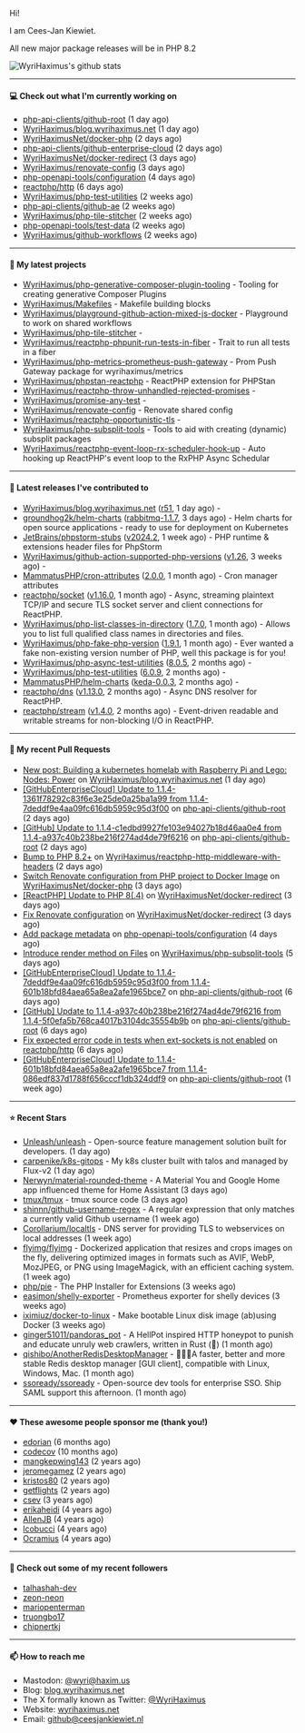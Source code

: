 Hi!

I am Cees-Jan Kiewiet.

All new major package releases will be in PHP 8.2

![WyriHaximus's github stats](https://github-readme-stats.vercel.app/api?username=WyriHaximus&show_icons=true)

---

#### 💻 Check out what I'm currently working on

- [php-api-clients/github-root](https://github.com/php-api-clients/github-root) (1 day ago)
- [WyriHaximus/blog.wyrihaximus.net](https://github.com/WyriHaximus/blog.wyrihaximus.net) (1 day ago)
- [WyriHaximusNet/docker-php](https://github.com/WyriHaximusNet/docker-php) (2 days ago)
- [php-api-clients/github-enterprise-cloud](https://github.com/php-api-clients/github-enterprise-cloud) (2 days ago)
- [WyriHaximusNet/docker-redirect](https://github.com/WyriHaximusNet/docker-redirect) (3 days ago)
- [WyriHaximus/renovate-config](https://github.com/WyriHaximus/renovate-config) (3 days ago)
- [php-openapi-tools/configuration](https://github.com/php-openapi-tools/configuration) (4 days ago)
- [reactphp/http](https://github.com/reactphp/http) (6 days ago)
- [WyriHaximus/php-test-utilities](https://github.com/WyriHaximus/php-test-utilities) (2 weeks ago)
- [php-api-clients/github-ae](https://github.com/php-api-clients/github-ae) (2 weeks ago)
- [WyriHaximus/php-tile-stitcher](https://github.com/WyriHaximus/php-tile-stitcher) (2 weeks ago)
- [php-openapi-tools/test-data](https://github.com/php-openapi-tools/test-data) (2 weeks ago)
- [WyriHaximus/github-workflows](https://github.com/WyriHaximus/github-workflows) (2 weeks ago)

---

#### 🌱 My latest projects

- [WyriHaximus/php-generative-composer-plugin-tooling](https://github.com/WyriHaximus/php-generative-composer-plugin-tooling) - Tooling for creating generative Composer Plugins
- [WyriHaximus/Makefiles](https://github.com/WyriHaximus/Makefiles) - Makefile building blocks
- [WyriHaximus/playground-github-action-mixed-js-docker](https://github.com/WyriHaximus/playground-github-action-mixed-js-docker) - Playground to work on shared workflows
- [WyriHaximus/php-tile-stitcher](https://github.com/WyriHaximus/php-tile-stitcher) - 
- [WyriHaximus/reactphp-phpunit-run-tests-in-fiber](https://github.com/WyriHaximus/reactphp-phpunit-run-tests-in-fiber) - Trait to run all tests in a fiber
- [WyriHaximus/php-metrics-prometheus-push-gateway](https://github.com/WyriHaximus/php-metrics-prometheus-push-gateway) - Prom Push Gateway package for wyrihaximus/metrics
- [WyriHaximus/phpstan-reactphp](https://github.com/WyriHaximus/phpstan-reactphp) - ReactPHP extension for PHPStan
- [WyriHaximus/reactphp-throw-unhandled-rejected-promises](https://github.com/WyriHaximus/reactphp-throw-unhandled-rejected-promises) - 
- [WyriHaximus/promise-any-test](https://github.com/WyriHaximus/promise-any-test) - 
- [WyriHaximus/renovate-config](https://github.com/WyriHaximus/renovate-config) - Renovate shared config
- [WyriHaximus/reactphp-opportunistic-tls](https://github.com/WyriHaximus/reactphp-opportunistic-tls) - 
- [WyriHaximus/php-subsplit-tools](https://github.com/WyriHaximus/php-subsplit-tools) - Tools to aid with creating (dynamic) subsplit packages
- [WyriHaximus/reactphp-event-loop-rx-scheduler-hook-up](https://github.com/WyriHaximus/reactphp-event-loop-rx-scheduler-hook-up) - Auto hooking up ReactPHP&#39;s event loop to the RxPHP Async Schedular

---

#### 🔭 Latest releases I've contributed to

- [WyriHaximus/blog.wyrihaximus.net](https://github.com/WyriHaximus/blog.wyrihaximus.net) ([r51](https://github.com/WyriHaximus/blog.wyrihaximus.net/releases/tag/r51), 1 day ago) - 
- [groundhog2k/helm-charts](https://github.com/groundhog2k/helm-charts) ([rabbitmq-1.1.7](https://github.com/groundhog2k/helm-charts/releases/tag/rabbitmq-1.1.7), 3 days ago) - Helm charts for open source applications - ready to use for deployment on Kubernetes
- [JetBrains/phpstorm-stubs](https://github.com/JetBrains/phpstorm-stubs) ([v2024.2](https://github.com/JetBrains/phpstorm-stubs/releases/tag/v2024.2), 1 week ago) - PHP runtime &amp; extensions header files for PhpStorm
- [WyriHaximus/github-action-supported-php-versions](https://github.com/WyriHaximus/github-action-supported-php-versions) ([v1.26](https://github.com/WyriHaximus/github-action-supported-php-versions/releases/tag/v1.26), 3 weeks ago) - 
- [MammatusPHP/cron-attributes](https://github.com/MammatusPHP/cron-attributes) ([2.0.0](https://github.com/MammatusPHP/cron-attributes/releases/tag/2.0.0), 1 month ago) - Cron manager attributes
- [reactphp/socket](https://github.com/reactphp/socket) ([v1.16.0](https://github.com/reactphp/socket/releases/tag/v1.16.0), 1 month ago) - Async, streaming plaintext TCP/IP and secure TLS socket server and client connections for ReactPHP.
- [WyriHaximus/php-list-classes-in-directory](https://github.com/WyriHaximus/php-list-classes-in-directory) ([1.7.0](https://github.com/WyriHaximus/php-list-classes-in-directory/releases/tag/1.7.0), 1 month ago) - Allows you to list full qualified class names in directories and files.
- [WyriHaximus/php-fake-php-version](https://github.com/WyriHaximus/php-fake-php-version) ([1.9.1](https://github.com/WyriHaximus/php-fake-php-version/releases/tag/1.9.1), 1 month ago) - Ever wanted a fake non-existing version number of PHP, well this package is for you!
- [WyriHaximus/php-async-test-utilities](https://github.com/WyriHaximus/php-async-test-utilities) ([8.0.5](https://github.com/WyriHaximus/php-async-test-utilities/releases/tag/8.0.5), 2 months ago) - 
- [WyriHaximus/php-test-utilities](https://github.com/WyriHaximus/php-test-utilities) ([6.0.9](https://github.com/WyriHaximus/php-test-utilities/releases/tag/6.0.9), 2 months ago) - 
- [MammatusPHP/helm-charts](https://github.com/MammatusPHP/helm-charts) ([keda-0.0.3](https://github.com/MammatusPHP/helm-charts/releases/tag/keda-0.0.3), 2 months ago) - 
- [reactphp/dns](https://github.com/reactphp/dns) ([v1.13.0](https://github.com/reactphp/dns/releases/tag/v1.13.0), 2 months ago) - Async DNS resolver for ReactPHP.
- [reactphp/stream](https://github.com/reactphp/stream) ([v1.4.0](https://github.com/reactphp/stream/releases/tag/v1.4.0), 2 months ago) - Event-driven readable and writable streams for non-blocking I/O in ReactPHP.

---

#### 🔨 My recent Pull Requests

- [New post: Building a kubernetes homelab with Raspberry Pi and Lego: Nodes: Power](https://github.com/WyriHaximus/blog.wyrihaximus.net/pull/198) on [WyriHaximus/blog.wyrihaximus.net](https://github.com/WyriHaximus/blog.wyrihaximus.net) (1 day ago)
- [[GitHubEnterpriseCloud] Update to 1.1.4-1361f78292c83f6e3e25de0a25ba1a99 from 1.1.4-7deddf9e4aa09fc616db5959c95d3f00](https://github.com/php-api-clients/github-root/pull/1275) on [php-api-clients/github-root](https://github.com/php-api-clients/github-root) (2 days ago)
- [[GitHub] Update to 1.1.4-c1edbd9927fe103e94027b18d46aa0e4 from 1.1.4-a937c40b238be216f274ad4de79f6216](https://github.com/php-api-clients/github-root/pull/1274) on [php-api-clients/github-root](https://github.com/php-api-clients/github-root) (2 days ago)
- [Bump to PHP 8.2&#43;](https://github.com/WyriHaximus/reactphp-http-middleware-with-headers/pull/51) on [WyriHaximus/reactphp-http-middleware-with-headers](https://github.com/WyriHaximus/reactphp-http-middleware-with-headers) (2 days ago)
- [Switch Renovate configuration from PHP project to Docker Image](https://github.com/WyriHaximusNet/docker-php/pull/250) on [WyriHaximusNet/docker-php](https://github.com/WyriHaximusNet/docker-php) (3 days ago)
- [[ReactPHP] Update to PHP 8(.4)](https://github.com/WyriHaximusNet/docker-redirect/pull/152) on [WyriHaximusNet/docker-redirect](https://github.com/WyriHaximusNet/docker-redirect) (3 days ago)
- [Fix Renovate configuration](https://github.com/WyriHaximusNet/docker-redirect/pull/148) on [WyriHaximusNet/docker-redirect](https://github.com/WyriHaximusNet/docker-redirect) (3 days ago)
- [Add package metadata](https://github.com/php-openapi-tools/configuration/pull/2) on [php-openapi-tools/configuration](https://github.com/php-openapi-tools/configuration) (4 days ago)
- [Introduce render method on Files](https://github.com/WyriHaximus/php-subsplit-tools/pull/22) on [WyriHaximus/php-subsplit-tools](https://github.com/WyriHaximus/php-subsplit-tools) (5 days ago)
- [[GitHubEnterpriseCloud] Update to 1.1.4-7deddf9e4aa09fc616db5959c95d3f00 from 1.1.4-601b18bfd84aea65a8ea2afe1965bce7](https://github.com/php-api-clients/github-root/pull/1273) on [php-api-clients/github-root](https://github.com/php-api-clients/github-root) (6 days ago)
- [[GitHub] Update to 1.1.4-a937c40b238be216f274ad4de79f6216 from 1.1.4-5f0efa5b768ca4017b3104dc35554b9b](https://github.com/php-api-clients/github-root/pull/1272) on [php-api-clients/github-root](https://github.com/php-api-clients/github-root) (6 days ago)
- [Fix expected error code in tests when ext-sockets is not enabled](https://github.com/reactphp/http/pull/539) on [reactphp/http](https://github.com/reactphp/http) (6 days ago)
- [[GitHubEnterpriseCloud] Update to 1.1.4-601b18bfd84aea65a8ea2afe1965bce7 from 1.1.4-086edf837d1788f656cccf1db324ddf9](https://github.com/php-api-clients/github-root/pull/1271) on [php-api-clients/github-root](https://github.com/php-api-clients/github-root) (1 week ago)

---

#### ⭐ Recent Stars

- [Unleash/unleash](https://github.com/Unleash/unleash) - Open-source feature management solution built for developers. (1 day ago)
- [carpenike/k8s-gitops](https://github.com/carpenike/k8s-gitops) - My k8s cluster built with talos and managed by Flux-v2 (1 day ago)
- [Nerwyn/material-rounded-theme](https://github.com/Nerwyn/material-rounded-theme) - A Material You and Google Home app influenced theme for Home Assistant (3 days ago)
- [tmux/tmux](https://github.com/tmux/tmux) - tmux source code (3 days ago)
- [shinnn/github-username-regex](https://github.com/shinnn/github-username-regex) - A regular expression that only matches a currently valid Github username (1 week ago)
- [Corollarium/localtls](https://github.com/Corollarium/localtls) - DNS server for providing TLS to webservices on local addresses (1 week ago)
- [flyimg/flyimg](https://github.com/flyimg/flyimg) - Dockerized application that resizes and crops images on the fly, delivering optimized images in formats such as AVIF, WebP, MozJPEG, or PNG using ImageMagick, with an efficient caching system. (1 week ago)
- [php/pie](https://github.com/php/pie) - The PHP Installer for Extensions (3 weeks ago)
- [easimon/shelly-exporter](https://github.com/easimon/shelly-exporter) - Prometheus exporter for shelly devices (3 weeks ago)
- [iximiuz/docker-to-linux](https://github.com/iximiuz/docker-to-linux) - Make bootable Linux disk image (ab)using Docker (3 weeks ago)
- [ginger51011/pandoras_pot](https://github.com/ginger51011/pandoras_pot) - A HellPot inspired HTTP honeypot to punish and educate unruly web crawlers, written in Rust (🚀) (1 month ago)
- [qishibo/AnotherRedisDesktopManager](https://github.com/qishibo/AnotherRedisDesktopManager) - 🚀🚀🚀A faster, better and more stable Redis desktop manager [GUI client], compatible with Linux, Windows, Mac. (1 month ago)
- [ssoready/ssoready](https://github.com/ssoready/ssoready) - Open-source dev tools for enterprise SSO. Ship SAML support this afternoon. (1 month ago)

---

#### ❤️ These awesome people sponsor me (thank you!)

- [edorian](https://github.com/edorian) (6 months ago)
- [codecov](https://github.com/codecov) (10 months ago)
- [mangkepwing143](https://github.com/mangkepwing143) (2 years ago)
- [jeromegamez](https://github.com/jeromegamez) (2 years ago)
- [kristos80](https://github.com/kristos80) (2 years ago)
- [getflights](https://github.com/getflights) (2 years ago)
- [csev](https://github.com/csev) (3 years ago)
- [erikaheidi](https://github.com/erikaheidi) (4 years ago)
- [AllenJB](https://github.com/AllenJB) (4 years ago)
- [lcobucci](https://github.com/lcobucci) (4 years ago)
- [Ocramius](https://github.com/Ocramius) (4 years ago)

---

#### 👯 Check out some of my recent followers

- [talhashah-dev](https://github.com/talhashah-dev)
- [zeon-neon](https://github.com/zeon-neon)
- [mariopenterman](https://github.com/mariopenterman)
- [truongbo17](https://github.com/truongbo17)
- [chipnertkj](https://github.com/chipnertkj)

---

#### 📫 How to reach me

- Mastodon: [@wyri@haxim.us](https://toot-toot.wyrihaxim.us/@wyri)
- Blog: [blog.wyrihaximus.net](https://blog.wyrihaximus.net/)
- The X formally known as Twitter: [@WyriHaximus](https://twitter.com/WyriHaximus)
- Website: [wyrihaximus.net](https://wyrihaximus.net/)
- Email: [github@ceesjankiewiet.nl](mailto:github@ceesjankiewiet.nl)
